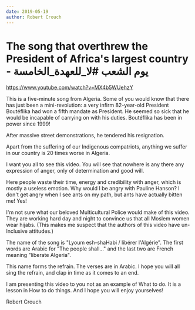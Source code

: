```yaml
---
date: 2019-05-19
author: Robert Crouch
---
```


# The song that overthrew the President of Africa's largest country - يوم الشعب #لا_للعهدة_الخامسة

https://www.youtube.com/watch?v=MX4b5WUehzY

This is a five-minute song from Algeria.  Some of you would know that there has just been a mini-revolution: a very infirm 82-year-old President Boutéflika had won a fifth mandate as President.  He seemed so sick that he would be incapable of carrying on with his duties.  Boutéflika has been in power since 1999!

After massive street demonstrations, he tendered his resignation.

Apart from the suffering of our Indigenous compatriots, anything we suffer in our country is 20 times worse in Algeria.

I want you all to see this video.  You will see that nowhere is any there any expression of anger, only of determination and good will.

<!-- more -->

Here people waste their time, energy and credibility with anger, which is mostly a useless emotion.  Why would I be angry with Pauline Hanson?  I don't get angry when I see ants on my path, but ants have actually bitten me! Yes!

I'm not sure what our beloved Multicultural Police would make of this video.  They are working hard day and night to convince us that all Moslem women wear hijabs.  (This makes me suspect that the authors of this video have un-Inclusive attitudes.)

The name of the song is "Lyoum esh-shaHabi / libérer l'Algérie".  The first words are Arabic for "The people shall..." and the last two are French meaning "liberate Algeria".

This name forms the refrain.  The verses are in Arabic.  I hope you will all sing the refrain, and clap in time as it comes to an end.

I am presenting this video to you not as an example of What to do.  It is a lesson in How to do things.  And I hope you will enjoy yourselves!

Robert Crouch

